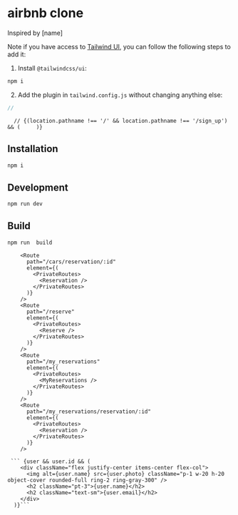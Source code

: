 # airbnb clone

Inspired by [name]

Note if you have access to [Tailwind UI](https://tailwindui.com), you can follow the following steps to add it:

1. Install `@tailwindcss/ui`:

```sh
npm i
```

2. Add the plugin in `tailwind.config.js` without changing anything else:

```js
//

```
      // {(location.pathname !== '/' && location.pathname !== '/sign_up') && (     )}


## Installation

```sh
npm i
```

## Development

```sh
npm run dev
```

## Build

```sh
npm run  build
```
        <Route
          path="/cars/reservation/:id"
          element={(
            <PrivateRoutes>
              <Reservation />
            </PrivateRoutes>
          )}
        />
        <Route
          path="/reserve"
          element={(
            <PrivateRoutes>
              <Reserve />
            </PrivateRoutes>
          )}
        />
        <Route
          path="/my_reservations"
          element={(
            <PrivateRoutes>
              <MyReservations />
            </PrivateRoutes>
          )}
        />
        <Route
          path="/my_reservations/reservation/:id"
          element={(
            <PrivateRoutes>
              <Reservation />
            </PrivateRoutes>
          )}
        />

     ``` {user && user.id && (
        <div className="flex justify-center items-center flex-col">
          <img alt={user.name} src={user.photo} className="p-1 w-20 h-20 object-cover rounded-full ring-2 ring-gray-300" />
          <h2 className="pt-3">{user.name}</h2>
          <h2 className="text-sm">{user.email}</h2>
        </div>
      )}```
